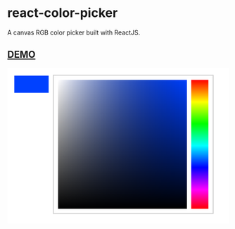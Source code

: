 # react-color-picker

A canvas RGB color picker built with ReactJS.

## [DEMO](http://amwill1.github.io/color-picker-react/)

![picker image](./picker.png)
